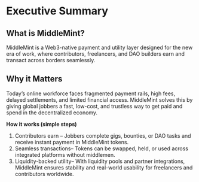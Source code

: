 # Executive Summary

## What is MiddleMint?

MiddleMint is a Web3-native payment and utility layer designed for the new era of work, where contributors, freelancers, and DAO builders earn and transact across borders seamlessly.

## Why it Matters

Today’s online workforce faces fragmented payment rails, high fees, delayed settlements, and limited financial access. MiddleMint solves this by giving global jobbers a fast, low-cost, and trustless way to get paid and spend in the decentralized economy.

__How it works (simple steps)__

1. Contributors earn – Jobbers complete gigs, bounties, or DAO tasks and receive instant payment in MiddleMint tokens.
2. Seamless transactions– Tokens can be swapped, held, or used across integrated platforms without middlemen.
3. Liquidity-backed utility– With liquidity pools and partner integrations, MiddleMint ensures stability and real-world usability for freelancers and contributors worldwide.
